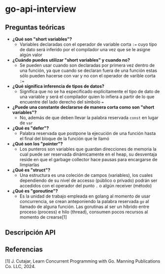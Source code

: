 # go-api-interview
## Preguntas teóricas
* <b>¿Qué son "short variables"?</b>
  * Variables declaradas con el operador de variable corta `:=` cuyo tipo de dato será inferido por el compilador una vez que se le asigne algún valor
* <b>¿Cuándo puedes utilizar "short variables" y cuando no?</b>
  * Se pueden usar cuando son declaradas por primera vez dentro de una función, ya que cuando se declaran fuera de una función estas sólo pueden hacerse con var y no con el operador de varible corta `:=`
* <b>¿Qué significa inferencia de tipos de datos?</b>
  * Significa que no se ha especificado explícitamente el tipo de dato de una variable y será el compilador quien lo infiera a partir de lo que encuentre del lado derecho del símbolo `=`
* <b>¿Puede una constante declararse de manera corta como son "short variables"?</b>
  * No, además de que deben llevar la palabra reservada `const` en lugar de `var`
* <b>¿Qué es "defer"?</b>
  * Palabra reservada que postpone la ejecución de una función hasta el final del bloque de la función que le llamó
* <b>¿Qué son los "pointer"?</b>
  * Los punteros son variables que guardan direcciones de memoria la cual puede ser reservada dinámicamente en el heap, su desventaja reside en que el garbage collector hace pausas para encargarse de limpiarlas
* <b>¿Qué es "struct"?</b>
  * Una estructura es una coleción de campos (variables), los cuales dependiendo de su nivel de accesso (público o privado) podrán ser accedidos con el operador del punto `.` o algún receiver (método)
* <b>¿Qué es "goroutine"?</b>
  * Es la unidad de trabajo empleada en golang al momento de usar concurrencia, se crean anteponiendo la palabra reservada `go` al llamado de alguna función. Las gorutinas al ser un híbrido entre proceso (process) e hilo (thread), consumen pocos recursos al momento de crearse[1]

## Descripción API

## Referencias
[1] J. Cutajar, Learn Concurrent Programming with Go. Manning Publications Co. LLC, 2024.<br>

